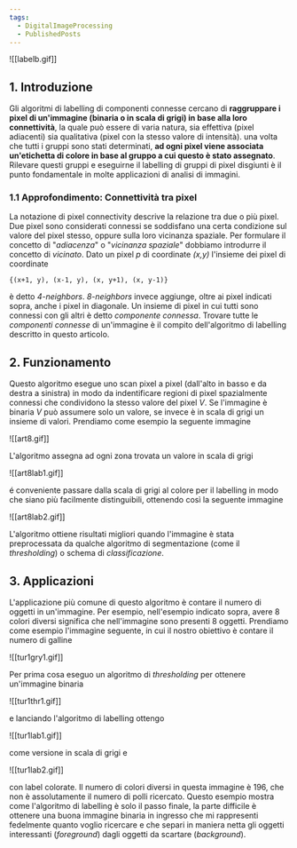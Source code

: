 ```yaml
---
tags:
  - DigitalImageProcessing
  - PublishedPosts
---
```



![[labelb.gif]]

## 1. Introduzione 
Gli algoritmi di labelling di componenti connesse cercano di **raggruppare i pixel di un'immagine (binaria o in scala di grigi) in base alla loro connettività**, la quale può essere di varia natura, sia effettiva (pixel adiacenti) sia qualitativa (pixel con la stesso valore di intensità).
una volta che tutti i gruppi sono stati determinati, **ad ogni pixel viene associata un'etichetta di colore in base al gruppo a cui questo è stato assegnato**.
Rilevare questi gruppi e eseguirne il labelling di gruppi di pixel disgiunti è il punto fondamentale in molte applicazioni di analisi di immagini.

### 1.1 Approfondimento: Connettività tra pixel
La notazione di pixel connectivity descrive la relazione tra due o più pixel. Due pixel sono considerati connessi se soddisfano una certa condizione sul valore del pixel stesso, oppure sulla loro vicinanza spaziale.
Per formulare il concetto di "*adiacenza*" o "*vicinanza spaziale*" dobbiamo introdurre il concetto di *vicinato*. Dato un pixel _p_ di coordinate _(x,y)_ l'insieme dei pixel di coordinate

```
{(x+1, y), (x-1, y), (x, y+1), (x, y-1)}
```
è detto _4-neighbors_. _8-neighbors_ invece aggiunge, oltre ai pixel indicati sopra, anche i pixel in diagonale.
Un insieme di pixel in cui tutti sono connessi con gli altri è detto _componente connessa_.
Trovare tutte le _componenti connesse_ di un'immagine è il compito dell'algoritmo di labelling descritto in questo articolo.

## 2. Funzionamento
Questo algoritmo esegue uno scan pixel a pixel (dall'alto in basso e da destra a sinistra) in modo da indentificare regioni di pixel spazialmente connessi che condividono la stesso valore del pixel _V_. Se l'immagine è binaria _V_ può assumere solo un valore, se invece è in scala di grigi un insieme di valori.
Prendiamo come esempio la seguente immagine

![[art8.gif]]

L'algoritmo assegna ad ogni zona trovata un valore in scala di grigi

![[art8lab1.gif]]

é conveniente passare dalla scala di grigi al colore per il labelling in modo che siano più facilmente distinguibili, ottenendo così la seguente immagine

![[art8lab2.gif]]

L'algoritmo ottiene risultati migliori quando l'immagine è stata preprocessata da qualche algoritmo di segmentazione (come il _thresholding_) o schema di _classificazione_.

## 3. Applicazioni
L'applicazione più comune di questo algoritmo è contare il numero di oggetti in un'immagine. Per esempio, nell'esempio indicato sopra, avere 8 colori diversi significa che nell'immagine sono presenti 8 oggetti.
Prendiamo come esempio l'immagine seguente, in cui il nostro obiettivo è contare il numero di galline

![[tur1gry1.gif]]

Per prima cosa eseguo un algoritmo di _thresholding_ per ottenere un'immagine binaria

![[tur1thr1.gif]]

e lanciando l'algoritmo di labelling ottengo

![[tur1lab1.gif]]

come versione in scala di grigi e

![[tur1lab2.gif]]

con label colorate.
Il numero di colori diversi in questa immagine è 196, che non è assolutamente il numero di polli ricercato.
Questo esempio mostra come l'algoritmo di labelling è solo il passo finale, la parte difficile è ottenere una buona immagine binaria in ingresso che mi rappresenti fedelmente quanto voglio ricercare e che separi in maniera netta gli oggetti interessanti (_foreground_) dagli oggetti da scartare (_background_).